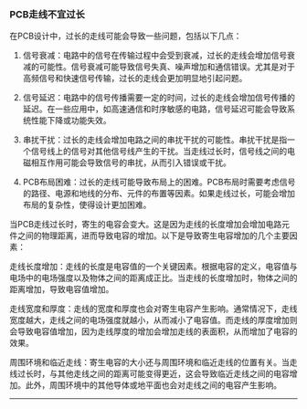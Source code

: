 ### PCB走线不宜过长 

在PCB设计中，过长的走线可能会导致一些问题，包括以下几点：

1. 信号衰减：电路中的信号在传输过程中会受到衰减，过长的走线会增加信号衰减的可能性。信号衰减可能导致信号失真、噪声增加和通信错误。尤其是对于高频信号和快速信号传输，过长的走线会更加明显地引起问题。

2. 信号延迟：电路中的信号传播需要一定的时间，过长的走线会增加信号传播的延迟。在一些应用中，如高速通信和时序敏感的电路，信号延迟可能会导致系统性能下降或功能失效。

3. 串扰干扰：过长的走线会增加电路之间的串扰干扰的可能性。串扰干扰是指一个信号线上的信号对其他信号线产生的干扰。当走线过长时，信号线之间的电磁相互作用可能会导致信号的串扰，从而引入错误或干扰。

4. PCB布局困难：过长的走线可能导致布局上的困难。PCB布局时需要考虑信号的路径、电源和地线的分布、元件的布置等因素。如果走线过长，可能会增加布局的复杂性，使得设计更加困难。

当PCB走线过长时，寄生的电容会变大。这是因为走线的长度增加会增加电路元件之间的物理距离，进而导致电容的增加。以下是导致寄生电容增加的几个主要因素：

走线长度增加：走线的长度是电容值的一个关键因素。根据电容的定义，电容值与电场中的电场强度以及物体之间的距离成正比。当走线的长度增加时，物体之间的距离增加，导致电容值增加。

走线宽度和厚度：走线的宽度和厚度也会对寄生电容产生影响。通常情况下，走线宽度越大，走线之间的电场强度就越小，从而减小了电容值。而走线的厚度增加则会导致电容值增加，因为走线厚度的增加会增加走线的表面积，从而增加了电容的效果。

周围环境和临近走线：寄生电容的大小还与周围环境和临近走线的位置有关。当走线过长时，与其他走线之间的距离可能变得更近，这会导致临近走线之间的电容增加。此外，周围环境中的其他导体或地平面也会对走线之间的电容产生影响。

---

